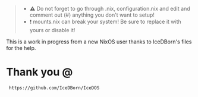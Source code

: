 >- ⚠️ Do not forget to go through .nix, configuration.nix and edit and comment out (#) anything you don't want to setup!
>- ❗ mounts.nix can break your system! Be sure to replace it with yours or disable it!

This is a work in progress from a new NixOS user thanks to IceDBorn's files for the help.


# Thank you @

```bash
 https://github.com/IceDBorn/IceDOS 
```
